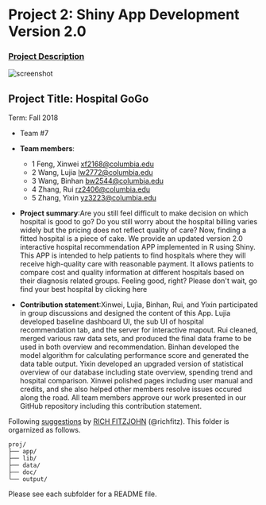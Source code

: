 # Project 2: Shiny App Development Version 2.0

### [Project Description](doc/project2_desc.md)

![screenshot](doc/screenshot2.png)
## Project Title: Hospital GoGo
Term: Fall 2018

+ Team #7
+ **Team members**: 
	+ 1 Feng, Xinwei xf2168@columbia.edu
	+ 2 Wang, Lujia lw2772@columbia.edu
	+ 3 Wang, Binhan bw2544@columbia.edu
	+ 4 Zhang, Rui rz2406@columbia.edu
	+ 5 Zhang, Yixin yz3223@columbia.edu

+ **Project summary**:Are you still feel difficult to make decision on which hospital is good to go? Do you still worry about the hospital billing varies widely but the pricing does not reflect quality of care? Now, finding a fitted hospital is a piece of cake. We provide an updated version 2.0 interactive hospital recommendation APP implemented in R using Shiny. This APP is intended to help patients to find hospitals where they will receive high-quality care with reasonable payment. It allows patients to compare cost and quality information at different hospitals based on their diagnosis related groups. Feeling good, right? Please don't wait, go find your best hospital by clicking here 



+ **Contribution statement**:Xinwei, Lujia, Binhan, Rui, and Yixin participated in group discussions and designed the content of this App. Lujia developed baseline dashboard UI, the sub UI of hospital recommendation tab, and the server for interactive mapout. Rui cleaned, merged various raw data sets, and produced the final data frame to be used in both overview and recommendation. Binhan developed the model algorithm for calculating performance score and generated the data table output. Yixin developed an upgraded version of statistical overview of our database including state overview, spending trend and hospital comparison. Xinwei polished pages including user manual and credits, and she also helped other members resolve issues occured along the road. All team members approve our work presented in our GitHub repository including this contribution statement.

Following [suggestions](http://nicercode.github.io/blog/2013-04-05-projects/) by [RICH FITZJOHN](http://nicercode.github.io/about/#Team) (@richfitz). This folder is orgarnized as follows.

```
proj/
├── app/
├── lib/
├── data/
├── doc/
└── output/
```

Please see each subfolder for a README file.

